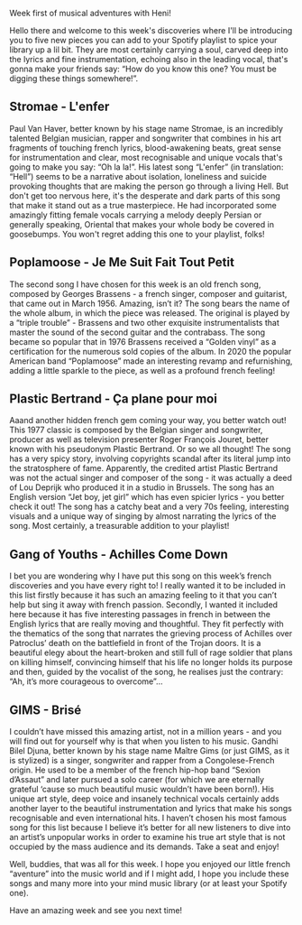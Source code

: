 Week first of musical adventures with Heni!

Hello there and welcome to this week's discoveries where I'll be introducing you to five new pieces you can add to your Spotify playlist to spice your library up a lil bit. They are most certainly carrying a soul, carved deep into the lyrics and fine instrumentation, echoing also in the leading vocal, that's gonna make your friends say: “How do you know this one? You must be digging these things somewhere!”.

## Stromae - L'enfer

Paul Van Haver, better known by his stage name Stromae, is an incredibly talented Belgian musician, rapper and songwriter that combines in his art fragments of touching french lyrics, blood-awakening beats, great sense for instrumentation and clear, most recognisable and unique vocals that's going to make you say: “Oh la la!”. His latest song “L'enfer” (in translation: “Hell”) seems to be a narrative about isolation, loneliness and suicide provoking thoughts that are making the person go through a living Hell. But don't get too nervous here, it's the desperate and dark parts of this song that make it stand out as a true masterpiece. He had incorporated some amazingly fitting female vocals carrying a melody deeply Persian or generally speaking, Oriental that makes your whole body be covered in goosebumps. You won't regret adding this one to your playlist, folks!

## Poplamoose - Je Me Suit Fait Tout Petit

The second song I have chosen for this week is an old french song, composed by Georges Brassens - a french singer, composer and guitarist, that came out in March 1956. Amazing, isn’t it? The song bears the name of the whole album, in which the piece was released. The original is played by a “triple trouble” - Brassens and two other exquisite instrumentalists that master the sound of the second guitar and the contrabass. The song became so popular that in 1976 Brassens received a “Golden vinyl” as a certification for the numerous sold copies of the album. In 2020 the popular American band “Poplamoose” made an interesting revamp and refurnishing, adding a little sparkle to the piece, as well as a profound french feeling!

## Plastic Bertrand - Ça plane pour moi

Aaand another hidden french gem coming your way, you better watch out! This 1977 classic is composed by the Belgian singer and songwriter, producer as well as television presenter Roger François Jouret, better known with his pseudonym Plastic Bertrand. Or so we all thought! The song has a very spicy story, involving copyrights scandal after its literal jump into the stratosphere of fame. Apparently, the credited artist Plastic Bertrand was not the actual singer and composer of the song - it was actually a deed of Lou Deprijk who produced it in a studio in Brussels. The song has an English version “Jet boy, jet girl” which has even spicier lyrics - you better check it out! The song has a catchy beat and a very 70s feeling, interesting visuals and a unique way of singing by almost narrating the lyrics of the song. Most certainly, a treasurable addition to your playlist!

## Gang of Youths - Achilles Come Down

I bet you are wondering why I have put this song on this week’s french discoveries and you have every right to! I really wanted it to be included in this list firstly because it has such an amazing feeling to it that you can’t help but sing it away with french passion. Secondly, I wanted it included here because it has five interesting passages in french in between the English lyrics that are really moving and thoughtful. They fit perfectly with the thematics of the song that narrates the grieving process of Achilles over Patroclus’ death on the battlefield in front of the Trojan doors. It is a beautiful elegy about the heart-broken and still full of rage soldier that plans on killing himself, convincing himself that his life no longer holds its purpose and then, guided by the vocalist of the song, he realises just the contrary: “Ah, it’s more courageous to overcome”…

## GIMS - Brisé

I couldn’t have missed this amazing artist, not in a million years - and you will find out for yourself why is that when you listen to his music. Gandhi Bilel Djuna, better known by his stage name Maître Gims (or just GIMS, as it is stylized) is a singer, songwriter and rapper from a Congolese-French origin. He used to be a member of the french hip-hop band “Sexion d’Assaut” and later pursued a solo career (for which we are eternally grateful ‘cause so much beautiful music wouldn’t have been born!). His unique art style, deep voice and insanely technical vocals certainly adds another layer to the beautiful instrumentation and lyrics that make his songs recognisable and even international hits. I haven’t chosen his most famous song for this list because I believe it’s better for all new listeners to dive into an artist’s unpopular works in order to examine his true art style that is not occupied by the mass audience and its demands. Take a seat and enjoy!

Well, buddies, that was all for this week. I hope you enjoyed our little french “aventure” into the music world and if I might add, I hope you include these songs and many more into your mind music library (or at least your Spotify one).

Have an amazing week and see you next time!